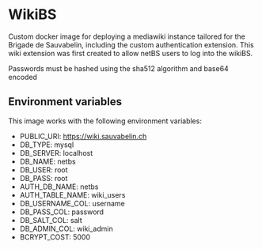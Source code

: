 # WikiBS

Custom docker image for deploying a mediawiki instance tailored for the Brigade de Sauvabelin,
including the custom authentication extension. This wiki extension was first created to allow
netBS users to log into the wikiBS.

Passwords must be hashed using the sha512 algorithm and base64 encoded

## Environment variables

This image works with the following environment variables:
- PUBLIC_URI: https://wiki.sauvabelin.ch
- DB_TYPE: mysql
- DB_SERVER: localhost
- DB_NAME: netbs
- DB_USER: root
- DB_PASS: root
- AUTH_DB_NAME: netbs
- AUTH_TABLE_NAME: wiki_users
- DB_USERNAME_COL: username
- DB_PASS_COL: password
- DB_SALT_COL: salt
- DB_ADMIN_COL: wiki_admin
- BCRYPT_COST: 5000
